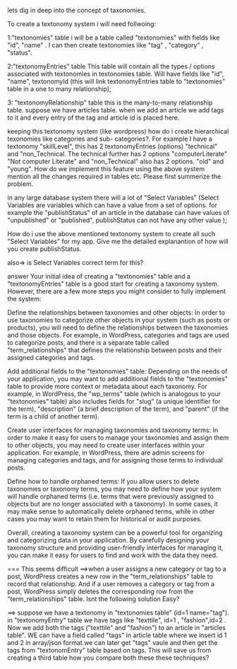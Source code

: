 lets dig in deep into the concept of taxonomies.

To create a textonomy system i will need follwoing:

1:"textonomies" table
 i will be a table called "textonomies" with fields like "id", "name" . I can then create textonomies like  "tag" , "category" , "status". 

 2:"textonomyEntries" table
This table will contain all the types / options associated with textonomies in textonomies table. Will have fields like "id", "name", textonomyId (this will link textonomyEntries table to "textonomies" table in a one to many relationship);

3: "textonomyRelationship" table
this is the many-to-many relationship table. suppose we have articles table. when we add an article we add tags to it and every entry of the tag and article id is placed here.

keeping this textonomy system (like wordpress) how do i create hierarchical texonomies like categories and sub- categories?. For example I have a textonomy "skillLevel", this has 2 textonomyEntries (options) "technical" and "non_Technical. The technical further has 2 options "computerLiterate" "Not computer Literate" and "non_Technical" also has 2 options. "old" and "young". 
How do we implement this feature using the above system mention all the changes required in tables etc.
Please first summerize the problem.

in any large database system there will a lot of "Select Variables" (Select Variables are variables which can have a value from a set of options. for example the "publishStatus" of an article in the database can have values of "unpublished" or "published", publishStatus can not have any other value );

How do i use the above mentioned textonomy system to create all such "Select Variables" for my app. Give me the detailed explanantion of how will you create publishStatus.

 also=> is Select Variables correct term for this?

 answer
 Your initial idea of creating a "textonomies" table and a "textonomyEntries" table is a good start for creating a taxonomy system. However, there are a few more steps you might consider to fully implement the system:

Define the relationships between taxonomies and other objects: In order to use taxonomies to categorize other objects in your system (such as posts or products), you will need to define the relationships between the taxonomies and those objects. For example, in WordPress, categories and tags are used to categorize posts, and there is a separate table called "term_relationships" that defines the relationship between posts and their assigned categories and tags.

Add additional fields to the "textonomies" table: Depending on the needs of your application, you may want to add additional fields to the "textonomies" table to provide more context or metadata about each taxonomy. For example, in WordPress, the "wp_terms" table (which is analogous to your "textonomies" table) also includes fields for "slug" (a unique identifier for the term), "description" (a brief description of the term), and "parent" (if the term is a child of another term).

Create user interfaces for managing taxonomies and taxonomy terms: In order to make it easy for users to manage your taxonomies and assign them to other objects, you may need to create user interfaces within your application. For example, in WordPress, there are admin screens for managing categories and tags, and for assigning those terms to individual posts.

Define how to handle orphaned terms: If you allow users to delete taxonomies or taxonomy terms, you may need to define how your system will handle orphaned terms (i.e. terms that were previously assigned to objects but are no longer associated with a taxonomy). In some cases, it may make sense to automatically delete orphaned terms, while in other cases you may want to retain them for historical or audit purposes.

Overall, creating a taxonomy system can be a powerful tool for organizing and categorizing data in your application. By carefully designing your taxonomy structure and providing user-friendly interfaces for managing it, you can make it easy for users to find and work with the data they need.

===
This seems difficult  ==>when a user assigns a new category or tag to a post, WordPress creates a new row in the "term_relationships" table to record that relationship. And if a user removes a category or tag from a post, WordPress simply deletes the corresponding row from the "term_relationships" table.
Isnt the following solution Easy?

==> suppose we have a textonomy in "textonomies table" (id=1 name="tag"). in "textonomyEntry" table we have tags like "texttile", id=1 , "fashion",id=2 . Now we add both the tags ("texttile" and "fashion")   to an article in "articles table". WE can have a field  called "tags" in article table where we insert id 1 and 2 in array/json format.we can later get "tags" vaule and then get the tags from "textonomEntry" table based on tags.  This will save us from creating a third table
how you compare both these these techniques?

